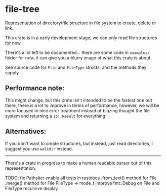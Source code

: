 # file-tree

Representation of directory/file structure in file system to create, delete
or link.

This crate is in a early development stage, we can only read file structures
for now.

There's a lot left to be documented... there are some code in `examples/`
folder for now, it can give you a blurry image of what this crate is about.

See source code for `File` and `FileType` structs, and the methods they
supply.

## Performance note:
This might change, but this crate isn't intended to be the fastest one out
there, there is a lot to improve in terms of performance, however, we will
be more focused in nice error treatment instead of blazing thought the file
system and returning a `io::Result` for everything.

## Alternatives:
If you don't want to create structures, but instead, just read directories,
I suggest you use `walkdir` instead.

---

There's a crate in progress to make a human readable parser out of this
representation.

TODO:
fix Pathsiter
enable all tests in rustdocs
.from_text() method for File
.merge() method for File
FileType -> mode_t
improve fmt::Debug on File and FileType recursive display
